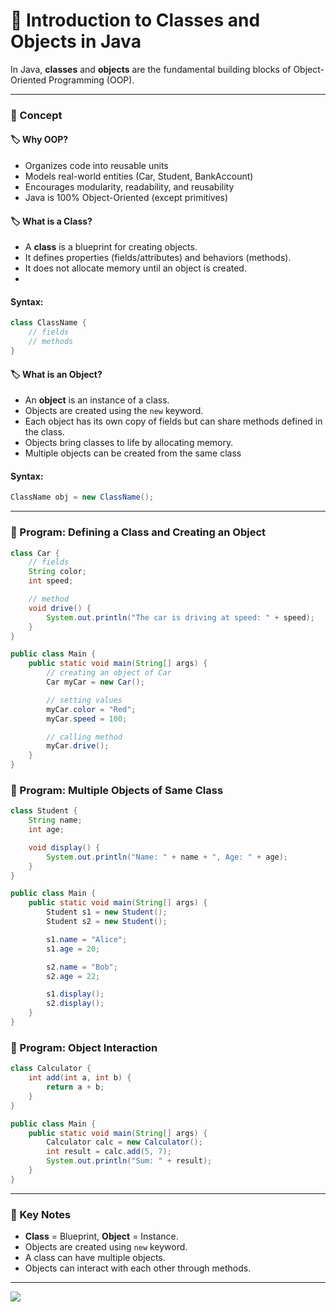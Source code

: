 # 🚀 Introduction to Classes and Objects in Java

In Java, **classes** and **objects** are the fundamental building blocks of Object-Oriented Programming (OOP).

---

### 📘 Concept

#### 🏷️ Why OOP?
- Organizes code into reusable units
- Models real-world entities (Car, Student, BankAccount)
- Encourages modularity, readability, and reusability
- Java is 100% Object-Oriented (except primitives)

#### 🏷️ What is a Class?

- A **class** is a blueprint for creating objects.
- It defines properties (fields/attributes) and behaviors (methods).
- It does not allocate memory until an object is created.
- 

#### Syntax:

```java
class ClassName {
    // fields
    // methods
}
```

#### 🏷️ What is an Object?

- An **object** is an instance of a class.
- Objects are created using the `new` keyword.
- Each object has its own copy of fields but can share methods defined in the class.
- Objects bring classes to life by allocating memory.
- Multiple objects can be created from the same class

#### Syntax:

```java
ClassName obj = new ClassName();
```

---

### 📝 Program: Defining a Class and Creating an Object

```java
class Car {
    // fields
    String color;
    int speed;

    // method
    void drive() {
        System.out.println("The car is driving at speed: " + speed);
    }
}
```
```java
public class Main {
    public static void main(String[] args) {
        // creating an object of Car
        Car myCar = new Car();

        // setting values
        myCar.color = "Red";
        myCar.speed = 100;

        // calling method
        myCar.drive();
    }
}
```

### 📝 Program: Multiple Objects of Same Class

```java
class Student {
    String name;
    int age;

    void display() {
        System.out.println("Name: " + name + ", Age: " + age);
    }
}
```
```java
public class Main {
    public static void main(String[] args) {
        Student s1 = new Student();
        Student s2 = new Student();

        s1.name = "Alice";
        s1.age = 20;

        s2.name = "Bob";
        s2.age = 22;

        s1.display();
        s2.display();
    }
}
```

### 📝 Program: Object Interaction

```java
class Calculator {
    int add(int a, int b) {
        return a + b;
    }
}
```
```java
public class Main {
    public static void main(String[] args) {
        Calculator calc = new Calculator();
        int result = calc.add(5, 7);
        System.out.println("Sum: " + result);
    }
}
```

---

### 📌 Key Notes

* **Class** = Blueprint, **Object** = Instance.
* Objects are created using `new` keyword.
* A class can have multiple objects.
* Objects can interact with each other through methods.

---

[![](https://img.shields.io/badge/Go_Back-🔙-d6cadd?style=for-the-badge&labelColor=d6cadd)](../../../../../../course-docs/TABLE_CONTENT_README.md)


